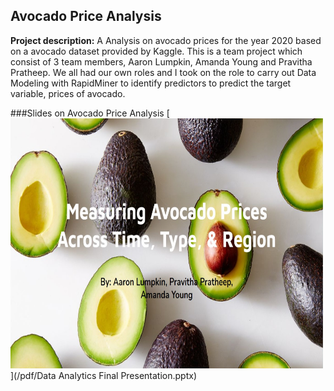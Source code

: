 ## Avocado Price Analysis
**Project description:** A Analysis on avocado prices for the year 2020 based on a avocado dataset provided by Kaggle.
This is a team project which consist of 3 team members, Aaron Lumpkin, Amanda Young and Pravitha Pratheep. We all had our own roles and 
I took on the role to carry out Data Modeling with RapidMiner to identify predictors to predict the target variable, prices of avocado. 

###Slides on Avocado Price Analysis
[<img src="images/avo_front.jpg?raw=true" width="500" height="400" />](/pdf/Data Analytics Final Presentation.pptx)


